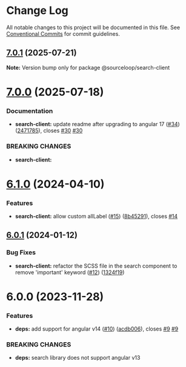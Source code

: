 # Change Log

All notable changes to this project will be documented in this file.
See [Conventional Commits](https://conventionalcommits.org) for commit guidelines.

## [7.0.1](https://github.com/sourcefuse/arc-ng-components/compare/@sourceloop/search-client@7.0.0...@sourceloop/search-client@7.0.1) (2025-07-21)

**Note:** Version bump only for package @sourceloop/search-client





# [7.0.0](https://github.com/sourcefuse/arc-ng-components/compare/@sourceloop/search-client@6.1.0...@sourceloop/search-client@7.0.0) (2025-07-18)


### Documentation

* **search-client:** update readme after upgrading to angular 17 ([#34](https://github.com/sourcefuse/arc-ng-components/issues/34)) ([2471785](https://github.com/sourcefuse/arc-ng-components/commit/247178534a7c5a4561fd54d38f19412e3b58beac)), closes [#30](https://github.com/sourcefuse/arc-ng-components/issues/30) [#30](https://github.com/sourcefuse/arc-ng-components/issues/30)


### BREAKING CHANGES

* **search-client:** 





# [6.1.0](https://github.com/sourcefuse/arc-ng-components/compare/@sourceloop/search-client@6.0.1...@sourceloop/search-client@6.1.0) (2024-04-10)


### Features

* **search-client:** allow custom allLabel ([#15](https://github.com/sourcefuse/arc-ng-components/issues/15)) ([8b45291](https://github.com/sourcefuse/arc-ng-components/commit/8b4529171ea587ff2fd8c733ccd50a819491fe47)), closes [#14](https://github.com/sourcefuse/arc-ng-components/issues/14)





## [6.0.1](https://github.com/sourcefuse/arc-ng-components/compare/@sourceloop/search-client@6.0.0...@sourceloop/search-client@6.0.1) (2024-01-12)


### Bug Fixes

* **search-client:** refactor the SCSS file in the search component to remove 'important' keyword ([#12](https://github.com/sourcefuse/arc-ng-components/issues/12)) ([1324f19](https://github.com/sourcefuse/arc-ng-components/commit/1324f194f3b3405505137d4a5919547195143175))





# 6.0.0 (2023-11-28)


### Features

* **deps:** add support for angular v14 ([#10](https://github.com/sourcefuse/arc-ng-components/issues/10)) ([acdb006](https://github.com/sourcefuse/arc-ng-components/commit/acdb006dc782f04283d0ce7e4335781e2f5360e3)), closes [#9](https://github.com/sourcefuse/arc-ng-components/issues/9) [#9](https://github.com/sourcefuse/arc-ng-components/issues/9)


### BREAKING CHANGES

* **deps:** search library does not support angular v13
